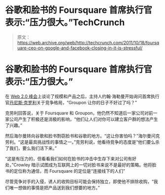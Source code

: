 # 谷歌和脸书的 Foursquare 首席执行官表示:“压力很大。”TechCrunch

> 原文：<https://web.archive.org/web/http://techcrunch.com/2011/10/18/foursquare-ceo-on-google-and-facebook-closing-in-it-is-stressful/>

# 谷歌和脸书的 Foursquare 首席执行官表示:“压力很大。”

在 [Web 2.0 峰会](https://web.archive.org/web/20230203144235/http://www.web2summit.com/web2011/public/schedule/grid)上谈论了规模和产品之后，主持人约翰·海勒曼开始询问首席执行官[丹尼斯·克罗利](https://web.archive.org/web/20230203144235/http://www.crunchbase.com/person/dennis-crowley)关于竞争格局，“Groupon 让你的日子不好过了吗？”

克劳利回答说，关于 Foursquare 和 Groupon，他仍然不知道后一家公司对前一家公司产生了积极还是消极的影响，“他们让人们对你可以建立客户群的想法产生了兴趣。”

然后海尔曼转向谷歌和脸书剽窃脸书和谷歌的地方。“这让你害怕吗？”海尔曼问克劳利。“这是最具挑战性的事情之一。”克劳利说，他看待竞争的态度是“他们要么杀了我们，要么我们活下来。”

“这是有压力的，但看看我们如何在脸书的冲击中生存下来对公司有好处，”Crowley 暗示试图成为互联网上的一切对脸书来说不是最好的策略。他将脸书的定位称为通信，而 Foursquare 的定位是“连接线下的人们”

尽管竞争对手的入侵，诱人的收购目标可能会保持独立，即使他不排除收购，“我们唯一想做的事情是把产品送到我们想要的地方。”